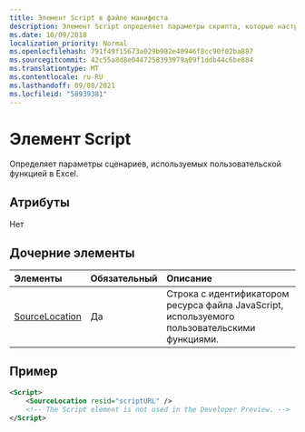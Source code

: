 ```yaml
---
title: Элемент Script в файле манифеста
description: Элемент Script определяет параметры скрипта, которые настраиваемая функция использует в Excel.
ms.date: 10/09/2018
localization_priority: Normal
ms.openlocfilehash: 791f49f15673a029b982e40946f8cc90f02ba887
ms.sourcegitcommit: 42c55a8d8e0447258393979a09f1ddb44c6be884
ms.translationtype: MT
ms.contentlocale: ru-RU
ms.lasthandoff: 09/08/2021
ms.locfileid: "58939381"
---
```

# <a name="script-element"></a>Элемент Script

Определяет параметры сценариев, используемых пользовательской функцией в Excel.

## <a name="attributes"></a>Атрибуты

Нет

## <a name="child-elements"></a>Дочерние элементы

|Элементы  |  Обязательный  |  Описание  |
|:-----|:-----|:-----|
|  [SourceLocation](customfunctionssourcelocation.md)  |  Да  | Строка с идентификатором ресурса файла JavaScript, используемого пользовательскими функциями.|

## <a name="example"></a>Пример

```xml
<Script>
    <SourceLocation resid="scriptURL" />
    <!-- The Script element is not used in the Developer Preview. -->
</Script>
```
